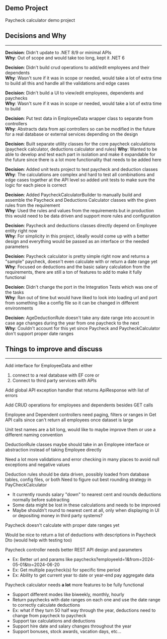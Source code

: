 ## Demo Project

Paycheck calculator demo project

## Decisions and Why

---
**Decision**: Didn't update to .NET 8/9 or minimal APIs<br>
**Why**: Out of scope and would take too long, kept it .NET 6 

**Decision**: Didn't build crud operations to add/edit employees and their dependents<br>
**Why**: Wasn't sure if it was in scope or needed, would take a lot of extra time to build all this and handle all the validations and edge cases

**Decision**: Didn't build a UI to view/edit employees, dependents and paychecks<br>
**Why**: Wasn't sure if it was in scope or needed, would take a lot of extra time to build

**Decision**: Put test data in EmployeeData wrapper class to separate from controllers<br>
**Why**: Abstracts data from api controllers so can be modified in the future for a real database or external services depending on the design

**Decision**: Built separate utility classes for the core paycheck calculations (paycheck calculator, deductions calculator and rules)
**Why**: Wanted to be able to develop and test each part in isolation and make it expandable for the future since there is a lot more functionality that needs to be added here

**Decision**: Added unit tests project to test paycheck and deduction classes<br>
**Why**: The calculations are complex and hard to test all combinations and edge cases together at the API level so added unit tests to make sure the logic for each piece is correct

**Decision**: Added PaycheckCalculatorBuilder to manually build and assemble the Paycheck and Deductions Calculator classes with the given rules from the requirement<br>
**Why**: Used the rules and values from the requirements but in production this would need to be data driven and support more rules and configuration

**Decision**: Paycheck and deductions classes directly depend on Employee entity right now<br>
**Why**: For simplicity in this project, ideally would come up with a better design and everything would be passed as an interface or the needed parameters

**Decision**: Paycheck calculator is pretty simple right now and returns a "sample" paycheck, doesn't even calculate with or return a date range yet<br>
**Why**: Focused on deductions and the basic salary calculation from the requirements, there are still a ton of features to add to make it fully functional

**Decision**: Didn't change the port in the Integration Tests which was one of the tasks<br>
**Why**: Ran out of time but would have liked to look into loading url and port from something like a config file so it can be changed in different environments

**Decision**: AgeDeductionRule doesn't take any date range into account in case age changes during the year from one paycheck to the next<br>
**Why**: Couldn't account for this yet since Paycheck and PaycheckCalculator don't support proper date ranges

## Things to improve and discuss

---
Add interface for EmployeeData and either 
1) connect to a real database with EF core or 
2) Connect to third party services with APIs

Add global API exception handler that returns ApiResponse with list of errors<br>

Add CRUD operations for employees and dependents besides GET calls

Employee and Dependent controllers need paging, filters or ranges in Get API calls since can't return all employees once dataset is large

Unit test names are a bit long, would like to maybe improve them or use a different naming convention

DeductionRule classes maybe should take in an Employee interface or abstraction instead of taking Employee directly

Need a lot more validations and error checking in many places to avoid null exceptions and negative values

Deduction rules should be data driven, possibly loaded from database tables, config files, or both
Need to figure out best rounding strategy in PayCheckCalculator
* It currently rounds salary "down" to nearest cent and rounds deductions normally before subtracting
* Some data might be lost in these calculations and needs to be improved
* Maybe shouldn't round to nearest cent at all, only when displaying in UI or depositing money in third party systems?

Paycheck doesn't calculate with proper date ranges yet

Would be nice to return a list of deductions with descriptions in Paycheck Dto (would help with testing too)
 
Paycheck controller needs better REST API design and parameters
* Ex: Better url and params like paychecks?employeeId=1&from=2024-05-01&to=2024-06-20
* Ex: Get multiple paycheck(s) for specific time period
* Ex: Ability to get current year to date or year-end pay aggregate data
 
Paycheck calculator needs **a lot** more features to be fully functional
* Support different modes like biweekly, monthly, hourly
* Return paychecks with date ranges on each one and use the date range to correctly calculate deductions 
* Ex: what if they turn 50 half way through the year, deductions need to change from paycheck to paycheck
* Support tax calculations and deductions
* Support hire date and salary changes throughout the year
* Support bonuses, stock awards, vacation days, etc...
